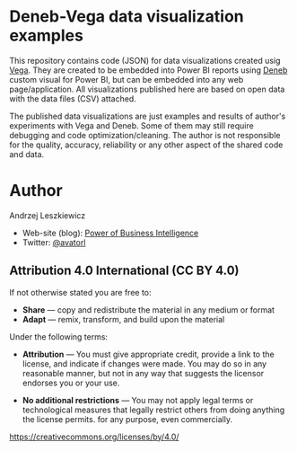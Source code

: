 # Deneb-Vega data visualization examples

This repository contains code (JSON) for data visualizations created usig [Vega](https://vega.github.io/vega/). They are created to be embedded into Power BI reports using [Deneb](https://deneb-viz.github.io/) custom visual for Power BI, but can be embedded into any web page/application. All visualizations published here are based on open data with the data files (CSV) attached.

The published data visualizations are just examples and results of author's experiments with Vega and Deneb. Some of them may still require debugging and code optimization/cleaning. The author is not responsible for the quality, accuracy, reliability or any other aspect of the shared code and data.

# Author
Andrzej Leszkiewicz
- Web-site (blog): [Power of Business Intelligence](https://powerofbi.org/)
- Twitter: [@avatorl](https://twitter.com/avatorl)

## Attribution 4.0 International (CC BY 4.0)

If not otherwise stated you are free to:
- **Share** — copy and redistribute the material in any medium or format
- **Adapt** — remix, transform, and build upon the material

Under the following terms:
- **Attribution** — You must give appropriate credit, provide a link to the license, and indicate if changes were made. You may do so in any reasonable manner, but not in any way that suggests the licensor endorses you or your use.

- **No additional restrictions** — You may not apply legal terms or technological measures that legally restrict others from doing anything the license permits.
for any purpose, even commercially.

https://creativecommons.org/licenses/by/4.0/
